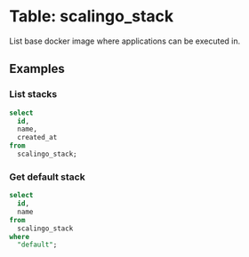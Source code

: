 # Table: scalingo_stack

List base docker image where applications can be executed in.

## Examples

### List stacks

```sql
select
  id,
  name,
  created_at
from
  scalingo_stack;
```

### Get default stack

```sql
select
  id,
  name
from
  scalingo_stack
where
  "default";
```
